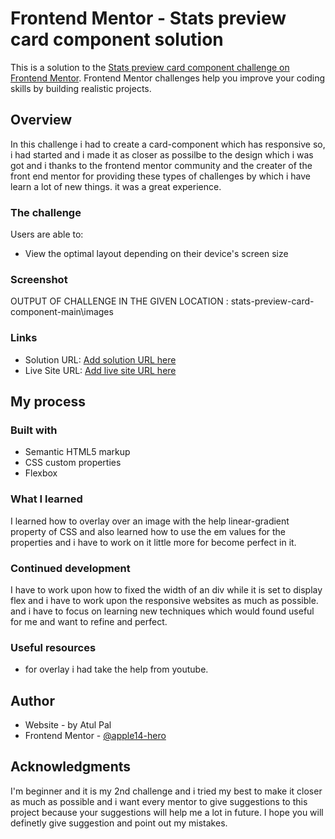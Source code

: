 # Frontend Mentor - Stats preview card component solution

This is a solution to the [Stats preview card component challenge on Frontend Mentor](https://www.frontendmentor.io/challenges/stats-preview-card-component-8JqbgoU62). Frontend Mentor challenges help you improve your coding skills by building realistic projects. 

## Overview

In this challenge i had to create a card-component which has responsive so, i had started and i  made it as closer as possilbe to the design which i was got and
i thanks to the frontend mentor community and the creater of the front end mentor for providing these types of challenges by which i have learn a lot of new things. it was a great experience.


### The challenge

Users are able to:

- View the optimal layout depending on their device's screen size

### Screenshot

OUTPUT OF CHALLENGE IN THE GIVEN LOCATION : stats-preview-card-component-main\images



### Links

- Solution URL: [Add solution URL here](https://your-solution-url.com)
- Live Site URL: [Add live site URL here](https://your-live-site-url.com)

## My process

### Built with

- Semantic HTML5 markup
- CSS custom properties
- Flexbox

### What I learned

I learned how to overlay over an image with the help linear-gradient property of CSS and also learned how to use the em values for the properties and i 
have to work on it little more for become perfect in it.


### Continued development

I have to work upon how to fixed the width of an div while it is set to display flex and i have to work upon the responsive websites as much as possible.
and i have to focus on learning new techniques which would found useful for me and  want to refine and perfect.

### Useful resources
- for overlay i had take the help from youtube.


## Author

- Website - by Atul Pal
- Frontend Mentor - [@apple14-hero](https://www.frontendmentor.io/profile/apple14-hero)


## Acknowledgments

I'm beginner and it is my 2nd challenge and i tried my best to make it closer as much as possible and i want every mentor to give suggestions to this project because
your suggestions will help me a lot in future. I hope you will definetly give suggestion and point out my mistakes.

